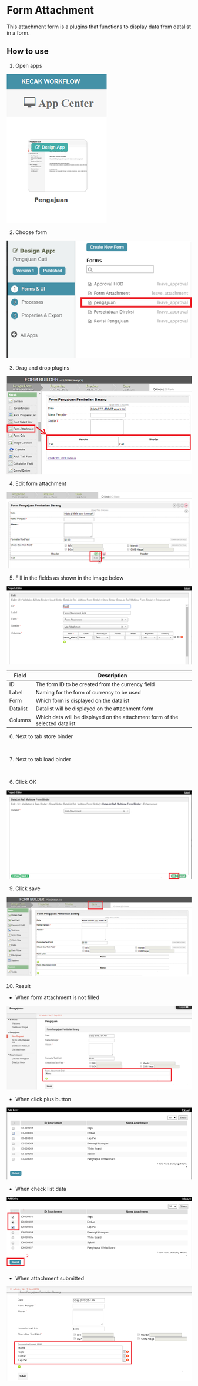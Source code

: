 # Form Attachment

This attachment form is a plugins that functions to display data from datalist in a form.

## How to use

1. Open apps

<img src="https://raw.githubusercontent.com/kinnara-digital-studio/kecak-workflow/master/docs/assets/formAttach_openApps.png" alt="" />


2. Choose form

<img src="https://raw.githubusercontent.com/kinnara-digital-studio/kecak-workflow/master/docs/assets/formAttach_chooseForm.png" alt="" />

3. Drag and drop plugins

<img src="https://raw.githubusercontent.com/kinnara-digital-studio/kecak-workflow/master/docs/assets/formAttach_dragDrop.png" alt="" />


4. Edit form attachment

<img src="https://raw.githubusercontent.com/kinnara-digital-studio/kecak-workflow/master/docs/assets/fag_edit.png" alt="" />


5. Fill in the fields as shown in the image below

<img src="https://raw.githubusercontent.com/kinnara-digital-studio/kecak-workflow/master/docs/assets/fag_editForm.png" alt="" />

| Field | Description |
|-------|-------------|
|ID| The form ID to be created from the currency field |
|Label| Naming for the form of currency to be used |
|Form| Which form is displayed on the datalist |
|Datalist| Datalist will be displayed on the attachment form |
|Columns| Which data will be displayed on the attachment form of the selected datalist |

6. Next to tab store binder

<img src="https://raw.githubusercontent.com/kinnara-digital-studio/kecak-workflow/master/docs/assets/fag_storeBinder.png" alt="" />


7. Next to tab load binder

<img src="https://raw.githubusercontent.com/kinnara-digital-studio/kecak-workflow/master/docs/assets/fag_loadBinder.png" alt="" />


6. Click OK

<img src="https://raw.githubusercontent.com/kinnara-digital-studio/kecak-workflow/master/docs/assets/fag_ok.png" alt="" />


9. Click save

<img src="https://raw.githubusercontent.com/kinnara-digital-studio/kecak-workflow/master/docs/assets/fag_save.png" alt="" />


10. Result

- When form attachment is not filled

<img src="https://raw.githubusercontent.com/kinnara-digital-studio/kecak-workflow/master/docs/assets/fag_result.png" alt="" />


- When click plus button

<img src="https://raw.githubusercontent.com/kinnara-digital-studio/kecak-workflow/master/docs/assets/fag_result2.png" alt="" />


- When check list data

<img src="https://raw.githubusercontent.com/kinnara-digital-studio/kecak-workflow/master/docs/assets/fag_result3.png" alt="" />


- When attachment submitted

<img src="https://raw.githubusercontent.com/kinnara-digital-studio/kecak-workflow/master/docs/assets/fag_result5.png" alt="" />
